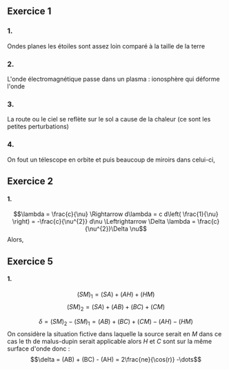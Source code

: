 ## Exercice 1
### 1.
Ondes planes les étoiles sont assez loin comparé à la taille de la terre

### 2.
L'onde électromagnétique passe dans un plasma : ionosphère qui déforme l'onde

### 3.
La route ou le ciel se reflète sur le sol a cause de la chaleur (ce sont les petites perturbations)

### 4.
On fout un télescope en orbite et puis beaucoup de miroirs dans celui-ci, 


## Exercice 2
#### 1.
$$\lambda = \frac{c}{\nu} \Rightarrow d\lambda = c d\left( \frac{1}{\nu} \right) = -\frac{c}{\nu^{2}} d\nu \Leftrightarrow \Delta \lambda = \frac{c}{\nu^{2}}\Delta \nu$$
Alors, 


## Exercice 5
#### 1.
$$(SM)_{1} = (SA) + (AH)+ (HM)$$
$$(SM)_{2} = (SA) + (AB) + (BC) + (CM)$$

$$\delta = (SM)_{2} - (SM)_{1} = (AB) + (BC) + (CM) - (AH) - (HM)$$
On considère la situation fictive dans laquelle la source serait en $M$ dans ce cas le th de malus-dupin serait applicable alors $H$ et $C$ sont sur la même surface d'onde donc : 
$$\delta = (AB) + (BC) - (AH) = 2\frac{ne}{\cos(r)} -\dots$$